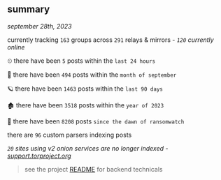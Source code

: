 
## summary
_september 28th, 2023_

currently tracking `163` groups across `291` relays & mirrors - _`120` currently online_

⏲ there have been `5` posts within the `last 24 hours`

🦈 there have been `494` posts within the `month of september`

🪐 there have been `1463` posts within the `last 90 days`

🏚 there have been `3518` posts within the `year of 2023`

🦕 there have been `8208` posts `since the dawn of ransomwatch`

there are `96` custom parsers indexing posts

_`20` sites using v2 onion services are no longer indexed - [support.torproject.org](https://support.torproject.org/onionservices/v2-deprecation/)_

> see the project [README](https://github.com/joshhighet/ransomwatch#ransomwatch--) for backend technicals

